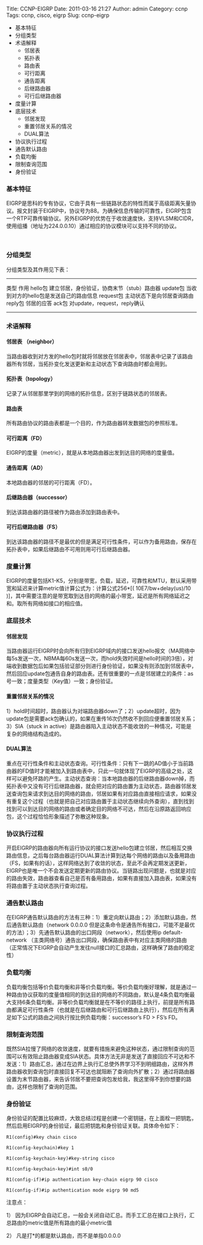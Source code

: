Title: CCNP-EIGRP
Date: 2011-03-16 21:27
Author: admin
Category: ccnp
Tags: ccnp, cisco, eigrp
Slug: ccnp-eigrp

-   基本特征
-   分组类型
-   术语解释
    -   邻居表
    -   拓扑表
    -   路由表
    -   可行距离
    -   通告距离
    -   后继路由器
    -   可行后继路由器
-   度量计算
-   底层技术
    -   邻居发现
    -   重置邻居关系的情况
    -   DUAL算法
-   协议执行过程
-   通告默认路由
-   负载均衡
-   限制查询范围
-   身份验证

### 基本特征

EIGRP是思科的专有协议，它由于具有一些链路状态的特性而属于高级距离矢量协议。报文封装于EIGRP中，协议号为88。为确保信息传输的可靠性，EIGRP包含一个RTP可靠传输协议。另外EIGRP的优势在于收敛速度快，支持VLSM和CIDR，使用组播（地址为224.0.0.10）通过相应的协议模块可以支持不同的协议。

 

### 分组类型

分组类型及其作用见下表：

  ----------- --------------------------------------------
  类型        作用
  hello包     建立邻居，身份验证，协商末节（stub）路由器
  update包    当收到对方的hello包是发送自己的路由信息
  request包   主动状态下是向邻居查询路由
  reply包     邻居的应答
  ack包       对update，request，reply确认
  ----------- --------------------------------------------

### 术语解释

#### **邻居表** （neighbor）

当路由器收到对方发的hello包时就将邻居放在邻居表中，邻居表中记录了该路由器所有邻居，当拓扑变化发送更新和主动状态下查询路由时都会用到。

#### **拓扑表**（topology）

记录了从邻居那里学到的网络的拓扑信息，区别于链路状态的邻居表。

#### **路由表**

所有路由协议的路由表都是一个目的，作为路由器转发数据包的参照标准。

#### **可行距离**（FD）

EIGRP的度量（metric），就是从本地路由器出发到达目的网络的度量值。

#### **通告距离**（AD）

本地路由器的邻居的可行距离（FD）。

#### **后继路由器**（successor）

到达该路由器的路径被作为路由添加到路由表中。

#### **可行后继路由器**（FS）

到达该路由器的路径不是最优的但是满足可行性条件，可以作为备用路由，保存在拓扑表中，如果后继路由不可用则用可行后继路由器。

### 度量计算

EIGRP的度量包括K1-K5，分别是带宽，负载，延迟，可靠性和MTU，默认采用带宽和延迟来计算metric值计算公式为：计算公式256\*[(
10E7/bw+delay(us)/10
)]，其中需要注意的是带宽取到达目的网络的最小带宽，延迟是所有网络延迟之和。取所有网络如接口的相应值。

### 底层技术

#### **邻居发现**

当路由器运行EIGRP时会向所有归到EIGRP域内的接口发送hello报文（MA网络中每5s发送一次，NBMA每60s发送一次，而hold失效时间是hello时间的3倍），对端收到数据包后如果包括验证部分则进行身份验证，如果没有则添加到邻居表中，然后回应update包通告自身的路由表。还有很重要的一点是邻居建立的条件：as号一致；度量类型（Key值）一致；身份验证。

#### **重置邻居关系的情况**

1）hold时间超时，路由器认为对端路由器down了；2）update超时，因为update包是需要ack包确认的，如果在重传16次仍然收不到回应便重置邻居关系；3）SIA（stuck
in
active）是路由器陷入主动状态不能收敛的一种情况，可能是复杂的网络结构造成的。

#### **DUAL算法**

重点在可行性条件和主动状态查询。可行性条件：只有下一跳的AD值小于当前路由器的FD值时才能被加入到路由表中，只此一句就体现了EIGRP的高级之处，这样可以避免环路的产生。主动状态查询：当本地路由器的后继路由器down掉，而拓扑表中又没有可行后继路由器，就会把对应的路由置为主动状态，路由器邻居发送查询包来请求到达目的网络的路由，邻居如果有对应路由直接相应请求，如果没有重复这个过程（也就是把自己对应路由置于主动状态继续向外查询），直到找到找到可以到达目的网络的路由或者确定目的网络不可达，然后在沿原路返回响应包，这个过程恰恰形象描述了弥散这种现象。

### 协议执行过程

开启EIGRP的路由器向所有运行协议的接口发送hello包建立邻居，然后相互交换路由信息，之后每台路由器运行DUAL算法计算到达每个网络的路由以及备用路由（FS，如果有的话），这样网络达到了收敛的状态，至此不会再定期发送更新，EIGRP也是唯一个不会发送定期更新的路由协议。当链路出现问题是，也就是对应的路由失效，路由器查看自己是否有备用路由，如果有直接加入路由表，如果没有将路由置于主动状态执行查询过程。

### 通告默认路由

在EIGRP通告默认路由的方法有三种：1）重定向默认路由；2）添加默认路由，然后通告默认路由（network
0.0.0.0
但是这条命令是通告所有接口，可能不是最优的方法）；3）先通告默认路由的出口网段（network），然后使用ip
default-network
（主类网络号）通告出口网段，确保路由表中有对应主类网络的路由（正常情况下EIGRP会自动产生发往null接口的汇总路由，这样确保了路由的稳定性）

### 负载均衡

负载均衡包括等价负载均衡和非等价负载均衡。等价负载均衡好理解，就是通过一种路由协议获取的度量值相同的到达目的网络的不同路由，默认是4条负载均衡最大支持6条负载均衡。非等价负载均衡就是在不等价的路径上执行，前提是所有路由都满足可行性条件（也就是在后继路由和可行后继路由上执行），然后在所有满足如下公式的路由之间执行按比例负载均衡：successor’s
FD \> FS’s FD。

### 限制查询范围

既然SIA拉慢了网络的收敛速度，就要有措施来避免这种状态，通过限制查询的范围可以有效阻止路由器变成SIA状态。具体方法无非是发送了直接回应不可达和不发送：1）路由汇总，通过在边界上执行汇总使外界学习不到明细路由，这样外界路由器收到查询包时直接回复不可达也就阻断了查询向外扩散；2）通过将路由器设置为末节路由器，来告诉邻居不要把查询包发给我，我这里得不到你想要的路由，这样也限制了查询的范围。

### 身份验证

身份验证的配置比较麻烦，大致总结过程是创建一个密钥链，在上面栓一把钥匙，然后启用EIGRP的身份验证，最后把钥匙和身份验证关联。具体命令如下：

    R1(config)#key chain cisco

    R1(config-keychain)#key 1

    R1(config-keychain-key)#key-string cisco

    R1(config-keychain-key)#int s0/0

    R1(config-if)#ip authentication key-chain eigrp 90 cisco

    R1(config-if)#ip authentication mode eigrp 90 md5

注意点：

1）
因为EIGRP会自动汇总，一般会关闭自动汇总。而手工汇总在接口上执行，汇总路由的metric值是所有路由的最小metric值

2） 凡是打\*的都是默认路由，而不是单指0.0.0.0

 
